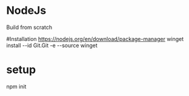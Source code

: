 # NodeJs
Build from scratch

#Installation
https://nodejs.org/en/download/package-manager
winget install --id Git.Git -e --source winget

# setup
npm init



